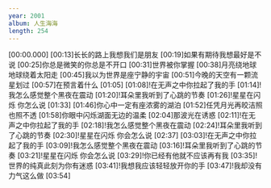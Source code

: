 ```yaml
---
year: 2001
album: 人生海海
length: 254
---
```

[00:00.000]
[00:13]长长的路上我想我们是朋友
[00:19]如果有期待我想最好是不说
[00:25]你总是微笑的你总是不开口
[00:31]世界被你掌握
[00:38]月亮绕地球地球绕着太阳走
[00:45]我以为世界是座宁静的宇宙
[00:51]今晚的天空有一颗流星划过
[00:57]在预言着什么
[01:05]
[01:08]!在无声之中你拉起了我的手
[01:14]!我怎么感觉整个黑夜在震动
[01:20]!耳朵里我听到了心跳的节奏
[01:26]!星星在闪烁 你怎么说
[01:33]
[01:46]你心中一定有座浓雾的湖泊
[01:52]任凭月光再皎洁照也照不透
[01:58]你眼中闪烁湖面无边的温柔
[02:04]那波光在诱惑
[02:11]!在无声之中你拉起了我的手
[02:18]!我怎么感觉整个黑夜在震动
[02:24]!耳朵里我听到了心跳的节奏
[02:30]!星星在闪烁 你会怎么说
[02:37]
[03:03]!在无声之中你拉起了我的手
[03:09]!我怎么感觉整个黑夜在震动
[03:16]!耳朵里我听到了心跳的节奏
[03:21]!星星在闪烁 你会怎么说
[03:29]!你已经有他就不应该再有我
[03:35]!世界的纯真此刻为你有迷惑
[03:41]!我想我应该轻轻放开你的手
[03:47]!我却没有力气这么做
[03:54]
